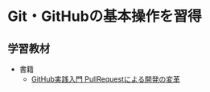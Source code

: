 # Git・GitHubの基本操作を習得
## 学習教材
- 書籍
  - [GitHub実践入門 PullRequestによる開発の変革][url]

[url]: https://gihyo.jp/book/2014/978-4-7741-6366-6